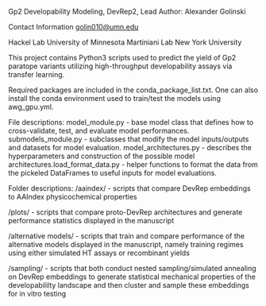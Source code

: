 Gp2 Developability Modeling, DevRep2, Lead Author: Alexander Golinski

Contact Information golin010@umn.edu

Hackel Lab University of Minnesota
Martiniani Lab New York University

This project contains Python3 scripts used to predict the yield of Gp2 paratope variants utilizing high-throughput developability assays via transfer learning. 

Required packages are included in the conda_package_list.txt. One can also install the conda environment used to train/test the models using awg_gpu.yml. 

File descriptions: model_module.py - base model class that defines how to cross-validate, test, and evaluate model performances. submodels_module.py - subclasses that modify the model inputs/outputs and datasets for model evaluation. model_architectures.py - describes the hyperparameters and construction of the possible model architectures.load_format_data.py - helper functions to format the data from the pickeled DataFrames to useful inputs for model evaluations.

Folder descriptions: /aaindex/ - scripts that compare DevRep embeddings to AAIndex physicochemical properties 

/plots/ - scripts that compare proto-DevRep architectures and generate performance statistics displayed in the manuscript

/alternative models/ - scripts that train and compare performance of the alternative models displayed in the manuscript, namely training regimes using either simulated HT assays or recombinant yields

/sampling/ - scripts that both conduct nested sampling/simulated annealing on DevRep embeddings to generate statistical mechanical properties of the developabililty landscape and then cluster and sample these embeddings for in vitro testing


